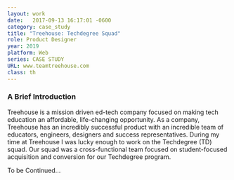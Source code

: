 ```yaml
---
layout: work
date:   2017-09-13 16:17:01 -0600
category: case_study
title: "Treehouse: Techdegree Squad"
role: Product Designer
year: 2019
platform: Web
series: CASE STUDY
URL: www.teamtreehouse.com
class: th
---
```


### A Brief Introduction
Treehouse is a mission driven ed-tech company focused on making tech education an affordable, life-changing opportunity. As a company, Treehouse has an incredibly successful product with an incredible team of educators, engineers, designers and success representatives. During my time at Treehouse I was lucky enough to work on the Techdegree (TD) squad. Our squad was a cross-functional team focused on student-focused acquisition and conversion for our Techdegree program.

To be Continued...
